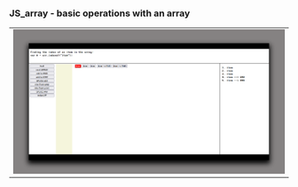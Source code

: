  ### JS_array - basic operations with an array
 <table>
  <tr>
    <td style ="width: 80%;" ><img src="https://github.com/VoltG3/javascript/blob/master/js_array/desktop.png" alt="img"></td>
  <tr>
 </table>
